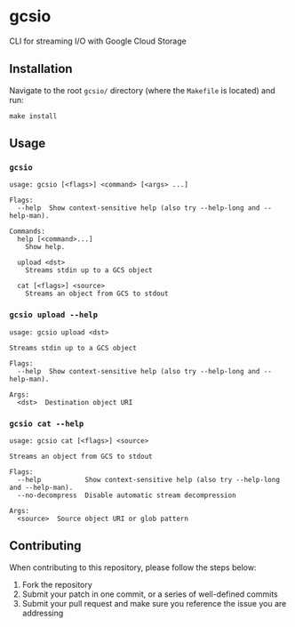 # gcsio

CLI for streaming I/O with Google Cloud Storage

## Installation

Navigate to the root `gcsio/` directory (where the `Makefile` is located) and run:

```
make install
```

## Usage

### `gcsio`

```
usage: gcsio [<flags>] <command> [<args> ...]

Flags:
  --help  Show context-sensitive help (also try --help-long and --help-man).

Commands:
  help [<command>...]
    Show help.

  upload <dst>
    Streams stdin up to a GCS object

  cat [<flags>] <source>
    Streams an object from GCS to stdout
```

### `gcsio upload --help`

```
usage: gcsio upload <dst>

Streams stdin up to a GCS object

Flags:
  --help  Show context-sensitive help (also try --help-long and --help-man).

Args:
  <dst>  Destination object URI
```

### `gcsio cat --help`

```
usage: gcsio cat [<flags>] <source>

Streams an object from GCS to stdout

Flags:
  --help           Show context-sensitive help (also try --help-long and --help-man).
  --no-decompress  Disable automatic stream decompression

Args:
  <source>  Source object URI or glob pattern
```

## Contributing

When contributing to this repository, please follow the steps below:

1. Fork the repository
1. Submit your patch in one commit, or a series of well-defined commits
1. Submit your pull request and make sure you reference the issue you are addressing

